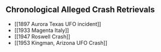 


## Chronological Alleged Crash Retrievals
- [[1897 Aurora Texas UFO incident]]
- [[1933 Magenta Italy]]
- [[1947 Roswell Crash]]
- [[1953 Kingman, Arizona UFO Crash]]

